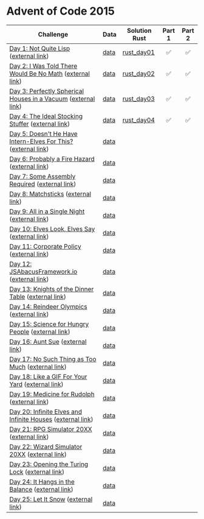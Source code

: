 # Advent of Code 2015

| Challenge | Data | Solution Rust | Part 1 | Part 2 |
|-------|---|---|:-:|:-:|
| [Day 1: Not Quite Lisp](./challenges/day01.md) ([external link](https://adventofcode.com/2015/day/1)) | [data](data/day01.txt) | [rust_day01](solutions/rust/day01) | ✅ | ✅ |
| [Day 2: I Was Told There Would Be No Math](./challenges/day02.md) ([external link](https://adventofcode.com/2015/day/2)) | [data](data/day02.txt) | [rust_day02](solutions/rust/day02) | ✅ | ✅ |
| [Day 3: Perfectly Spherical Houses in a Vacuum](./challenges/day03.md) ([external link](https://adventofcode.com/2015/day/3)) | [data](data/day03.txt) | [rust_day03](solutions/rust/day03) | ✅ | ✅ |
| [Day 4: The Ideal Stocking Stuffer](./challenges/day04.md) ([external link](https://adventofcode.com/2015/day/4)) | [data](data/day04.txt) | [rust_day04](solutions/rust/day04) | ✅ | ✅ |
| [Day 5: Doesn't He Have Intern-Elves For This?](./challenges/day05.md) ([external link](https://adventofcode.com/2015/day/5)) | [data](data/day05.txt) |  |  |  |
| [Day 6: Probably a Fire Hazard](./challenges/day06.md) ([external link](https://adventofcode.com/2015/day/6)) | [data](data/day06.txt) |  |  |  |
| [Day 7: Some Assembly Required](./challenges/day07.md) ([external link](https://adventofcode.com/2015/day/7)) | [data](data/day07.txt) |  |  |  |
| [Day 8: Matchsticks](./challenges/day08.md) ([external link](https://adventofcode.com/2015/day/8)) | [data](data/day08.txt) |  |  |  |
| [Day 9: All in a Single Night](./challenges/day09.md) ([external link](https://adventofcode.com/2015/day/9)) | [data](data/day09.txt) |  |  |  |
| [Day 10: Elves Look, Elves Say](./challenges/day10.md) ([external link](https://adventofcode.com/2015/day/10)) | [data](data/day10.txt) |  |  |  |
| [Day 11: Corporate Policy](./challenges/day11.md) ([external link](https://adventofcode.com/2015/day/11)) | [data](data/day11.txt) |  |  |  |
| [Day 12: JSAbacusFramework.io](./challenges/day12.md) ([external link](https://adventofcode.com/2015/day/12)) | [data](data/day12.txt) |  |  |  |
| [Day 13: Knights of the Dinner Table](./challenges/day13.md) ([external link](https://adventofcode.com/2015/day/13)) | [data](data/day13.txt) |  |  |  |
| [Day 14: Reindeer Olympics](./challenges/day14.md) ([external link](https://adventofcode.com/2015/day/14)) | [data](data/day14.txt) |  |  |  |
| [Day 15: Science for Hungry People](./challenges/day15.md) ([external link](https://adventofcode.com/2015/day/15)) | [data](data/day15.txt) |  |  |  |
| [Day 16: Aunt Sue](./challenges/day16.md) ([external link](https://adventofcode.com/2015/day/16)) | [data](data/day16.txt) |  |  |  |
| [Day 17: No Such Thing as Too Much](./challenges/day17.md) ([external link](https://adventofcode.com/2015/day/17)) | [data](data/day17.txt) |  |  |  |
| [Day 18: Like a GIF For Your Yard](./challenges/day18.md) ([external link](https://adventofcode.com/2015/day/18)) | [data](data/day18.txt) |  |  |  |
| [Day 19: Medicine for Rudolph](./challenges/day19.md) ([external link](https://adventofcode.com/2015/day/19)) | [data](data/day19.txt) |  |  |  |
| [Day 20: Infinite Elves and Infinite Houses](./challenges/day20.md) ([external link](https://adventofcode.com/2015/day/20)) | [data](data/day20.txt) |  |  |  |
| [Day 21: RPG Simulator 20XX](./challenges/day21.md) ([external link](https://adventofcode.com/2015/day/21)) | [data](data/day21.txt) |  |  |  |
| [Day 22: Wizard Simulator 20XX](./challenges/day22.md) ([external link](https://adventofcode.com/2015/day/22)) | [data](data/day22.txt) |  |  |  |
| [Day 23: Opening the Turing Lock](./challenges/day23.md) ([external link](https://adventofcode.com/2015/day/23)) | [data](data/day23.txt) |  |  |  |
| [Day 24: It Hangs in the Balance](./challenges/day24.md) ([external link](https://adventofcode.com/2015/day/24)) | [data](data/day24.txt) |  |  |  |
| [Day 25: Let It Snow](./challenges/day25.md) ([external link](https://adventofcode.com/2015/day/25)) | [data](data/day25.txt) |  |  |  |